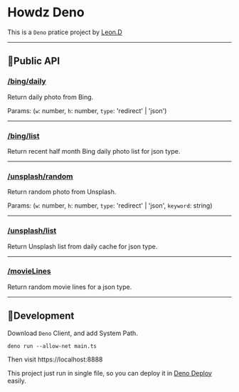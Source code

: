 # Howdz Deno

This is a `Deno` pratice project by [Leon.D](https://kongfandong.cn)

---

## 🚀Public API

### [/bing/daily](https://howdz.deno.dev/bing/daily)

Return daily photo from Bing.

Params: (`w`: number, `h`: number, `type`: 'redirect' | 'json')

---

### [/bing/list](https://howdz.deno.dev/bing/list)

Return recent half month Bing daily photo list for json type. 

---

### [/unsplash/random](https://howdz.deno.dev/unsplash/random)

Return random photo from Unsplash.

Params: (`w`: number, `h`: number, `type`: 'redirect' | 'json', `keyword`: string)

---

### [/unsplash/list](https://howdz.deno.dev/unsplash/list)

Return Unsplash list from daily cache for json type.

---

### [/movieLines](https://howdz.deno.dev/movieLines)
Return random movie lines for a json type.

---

## 🔨Development

Download `Deno` Client, and add System Path.

```
deno run --allow-net main.ts
```

Then visit https://localhost:8888

This project just run in single file, so you can deploy it in [Deno Deploy](https://deno.com/deploy) easily.
